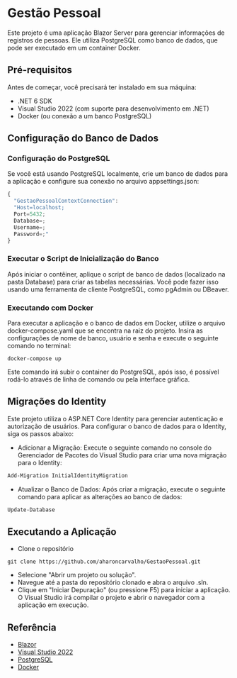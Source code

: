 # Gestão Pessoal


Este projeto é uma aplicação Blazor Server para gerenciar informações de registros de pessoas. Ele utiliza PostgreSQL como banco de dados, que pode ser executado em um container Docker.

## Pré-requisitos
Antes de começar, você precisará ter instalado em sua máquina:

- .NET 6 SDK
- Visual Studio 2022 (com suporte para desenvolvimento em .NET)
- Docker (ou conexão a um banco PostgreSQL)



## Configuração do Banco de Dados
### Configuração do PostgreSQL
Se você está usando PostgreSQL localmente, crie um banco de dados para a aplicação e configure sua conexão no arquivo appsettings.json:

```javascript
{
  "GestaoPessoalContextConnection": 
  "Host=localhost;
  Port=5432;
  Database=;
  Username=;
  Password=;"
}
```

### Executar o Script de Inicialização do Banco
Após iniciar o contêiner, aplique o script de banco de dados (localizado na pasta Database) para criar as tabelas necessárias. Você pode fazer isso usando uma ferramenta de cliente PostgreSQL, como pgAdmin ou DBeaver.

### Executando com Docker
Para executar a aplicação e o banco de dados em Docker, utilize o arquivo docker-compose.yaml que se encontra na raiz do projeto. Insira as configurações de nome de banco, usuário e senha e execute o seguinte comando no terminal:

```
docker-compose up
```

Este comando irá subir o container do PostgreSQL, após isso, é possível rodá-lo através de linha de comando ou pela interface gráfica.

## Migrações do Identity
Este projeto utiliza o ASP.NET Core Identity para gerenciar autenticação e autorização de usuários. Para configurar o banco de dados para o Identity, siga os passos abaixo:

- Adicionar a Migração: Execute o seguinte comando no console do Gerenciador de Pacotes do Visual Studio para criar uma nova migração para o Identity:
```bash
Add-Migration InitialIdentityMigration
```
- Atualizar o Banco de Dados: Após criar a migração, execute o seguinte comando para aplicar as alterações ao banco de dados:
```bash
Update-Database
```
## Executando a Aplicação
- Clone o repositório
```
git clone https://github.com/aharoncarvalho/GestaoPessoal.git
```
- Selecione "Abrir um projeto ou solução".
- Navegue até a pasta do repositório clonado e abra o arquivo .sln.
- Clique em "Iniciar Depuração" (ou pressione F5) para iniciar a aplicação. O Visual Studio irá compilar o projeto e abrir o navegador com a aplicação em execução.
## Referência

 - [Blazor](https://learn.microsoft.com/pt-br/aspnet/core/blazor/?view=aspnetcore-6.0)
 - [Visual Studio 2022](https://visualstudio.microsoft.com/pt-br/vs/)
 - [PostgreSQL](https://www.postgresql.org/docs/)
 - [Docker](https://docs.docker.com/)
